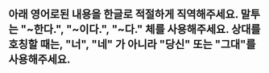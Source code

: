 아래 영어로된 내용을 한글로 적절하게 직역해주세요.
말투는 "~한다.", "~이다.", "~다." 체를 사용해주세요.
상대를 호칭할 때는, "너", "네" 가 아니라 "당신" 또는 "그대"를 사용해주세요.
---
